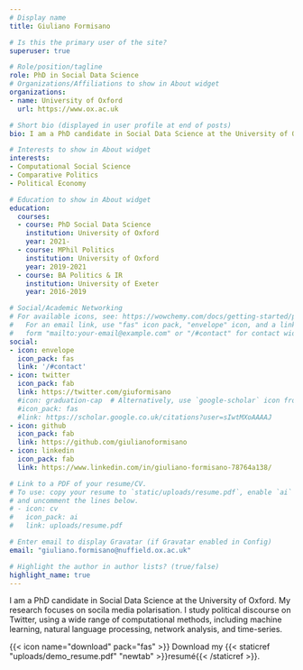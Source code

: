 ```yaml
---
# Display name
title: Giuliano Formisano

# Is this the primary user of the site?
superuser: true

# Role/position/tagline
role: PhD in Social Data Science
# Organizations/Affiliations to show in About widget
organizations:
- name: University of Oxford
  url: https://www.ox.ac.uk

# Short bio (displayed in user profile at end of posts)
bio: I am a PhD candidate in Social Data Science at the University of Oxford. 

# Interests to show in About widget
interests:
- Computational Social Science
- Comparative Politics
- Political Economy

# Education to show in About widget
education:
  courses:
  - course: PhD Social Data Science
    institution: University of Oxford
    year: 2021-
  - course: MPhil Politics
    institution: University of Oxford
    year: 2019-2021
  - course: BA Politics & IR
    institution: University of Exeter
    year: 2016-2019

# Social/Academic Networking
# For available icons, see: https://wowchemy.com/docs/getting-started/page-builder/#icons
#   For an email link, use "fas" icon pack, "envelope" icon, and a link in the
#   form "mailto:your-email@example.com" or "/#contact" for contact widget.
social:
- icon: envelope
  icon_pack: fas
  link: '/#contact'
- icon: twitter
  icon_pack: fab
  link: https://twitter.com/giuformisano
  #icon: graduation-cap  # Alternatively, use `google-scholar` icon from `ai` icon pack
  #icon_pack: fas
  #link: https://scholar.google.co.uk/citations?user=sIwtMXoAAAAJ
- icon: github
  icon_pack: fab
  link: https://github.com/giulianoformisano
- icon: linkedin
  icon_pack: fab
  link: https://www.linkedin.com/in/giuliano-formisano-78764a138/

# Link to a PDF of your resume/CV.
# To use: copy your resume to `static/uploads/resume.pdf`, enable `ai` icons in `params.toml`, 
# and uncomment the lines below.
# - icon: cv
#   icon_pack: ai
#   link: uploads/resume.pdf

# Enter email to display Gravatar (if Gravatar enabled in Config)
email: "giuliano.formisano@nuffield.ox.ac.uk"

# Highlight the author in author lists? (true/false)
highlight_name: true
---
```


I am a PhD candidate in Social Data Science at the University of Oxford. My research focuses on socila media polarisation. I study political discourse on Twitter, using a wide range of computational methods, including machine learning, natural language processing, network analysis, and time-series.

{{< icon name="download" pack="fas" >}} Download my {{< staticref "uploads/demo_resume.pdf" "newtab" >}}resumé{{< /staticref >}}.
